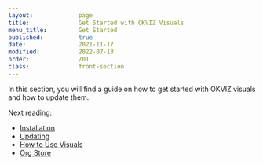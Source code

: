 ```yaml
---
layout:             page
title:              Get Started with OKVIZ Visuals
menu_title:         Get Started
published:          true
date:               2021-11-17
modified:           2022-07-13
order:              /01
class:              front-section
---
```


In this section, you will find a guide on how to get started with OKVIZ visuals and how to update them.

Next reading:

- [Installation](installation.md)
- [Updating](updating.md)
- [How to Use Visuals](how-to-use.md)
- [Org Store](org-store.md)
